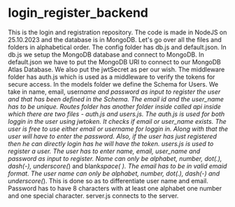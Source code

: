 # login_register_backend
This is the login and registration repository. The code is made in NodeJS on 25.10.2023 and the database is in MongoDB.
Let's go over all the files and folders in alphabetical order.
The config folder has db.js and default.json.
In db.js we setup the MongoDB database and connect to MongoDB.
In default.json we have to put the MongoDB URI to connect to our MongoDB Atlas Database.
We also put the jwtSecret as per our wish.
The middleware folder has auth.js which is used as a middleware to verify the tokens for secure access.
In the models folder we define the Schema for Users.
We take in name, email, user*name and password as input to register the user and that has been defined in the Schema.
The email id and the user_name has to be unique.
Routes folder has another folder inside called api inside which there are two files - auth.js and users.js.
The auth.js is used for both loggin in the user using jwtoken. It checks if email or user_name exists. The user is free to use either email or username for loggin in. Along with that the user will have to enter the password.
Also, if the user has just registered then he can directly login has he will have the token.
users.js is used to register a user.
The user has to enter name, email, user_name and password as input to register.
Name can only be alphabet, number, dot(.), dash(-), underscore(*) and blank*space( ).
The email has to be in valid emaid format.
The user name can only be alphabet, number, dot(.), dash(-) and underscore(*).
This is done so as to differentiate user name and email.
Password has to have 8 characters with at least one alphabet one number and one special character.
server.js connects to the server.
